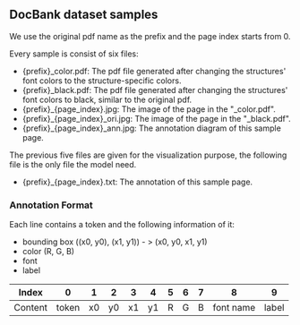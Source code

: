 ## DocBank dataset samples

We use the original pdf name as the prefix and the page index starts from 0.

Every sample is consist of six files:

- {prefix}_color.pdf: The pdf file generated after changing the structures' font colors to the structure-specific colors.
- {prefix}_black.pdf: The pdf file generated after changing the structures' font colors to black, similar to the original pdf.
- {prefix}_{page_index}.jpg: The image of the page in the "_color.pdf".
- {prefix}_{page_index}_ori.jpg: The image of the page in the "_black.pdf".
- {prefix}_{page_index}_ann.jpg: The annotation diagram of this sample page.

The previous five files are given for the visualization purpose, the following file is the only file the model need.
- {prefix}_{page_index}.txt: The annotation of this sample page.

### Annotation Format

Each line contains a token and the following information of it:
- bounding box ((x0, y0), (x1, y1)) - > (x0, y0, x1, y1)
- color (R, G, B)
- font
- label

| Index   | 0     | 1  | 2  | 3  | 4  | 5 | 6 | 7 | 8         | 9     |
|---------|-------|----|----|----|----|---|---|---|-----------|-------|
| Content | token | x0 | y0 | x1 | y1 | R | G | B | font name | label |